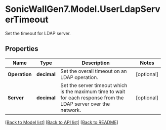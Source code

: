 # SonicWallGen7.Model.UserLdapServerTimeout
Set the timeout for LDAP server.

## Properties

Name | Type | Description | Notes
------------ | ------------- | ------------- | -------------
**Operation** | **decimal** | Set the overall timeout on an LDAP operation. | [optional] 
**Server** | **decimal** | Set the server timeout which is the maximum time to wait for                each response from the LDAP server over the network. | [optional] 

[[Back to Model list]](../README.md#documentation-for-models) [[Back to API list]](../README.md#documentation-for-api-endpoints) [[Back to README]](../README.md)

